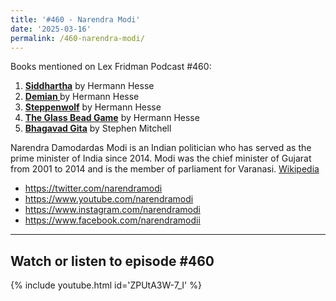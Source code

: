 ```yaml
---
title: '#460 - Narendra Modi'
date: '2025-03-16'
permalink: /460-narendra-modi/
---
```


Books mentioned on Lex Fridman Podcast #460:

1. <b><a href="https://amzn.to/3GJW5Wg" target="_blank" rel="sponsored noopener noreferrer">Siddhartha</a></b> by Hermann Hesse
2. <b><a href="https://amzn.to/4m6EgRj" target="_blank" rel="sponsored noopener noreferrer"> Demian </a></b> by Hermann Hesse
3. <b><a href="https://amzn.to/3GGsI72" target="_blank" rel="sponsored noopener noreferrer">Steppenwolf</a></b> by Hermann Hesse
4. <b><a href="https://amzn.to/3Ss0XSg" target="_blank" rel="sponsored noopener noreferrer">The Glass Bead Game</a></b> by Hermann Hesse
5. <b><a href="https://amzn.to/4m4HnJt" target="_blank" rel="sponsored noopener noreferrer">Bhagavad Gita</a></b> by Stephen Mitchell

<!--more-->

Narendra Damodardas Modi is an Indian politician who has served as the prime minister of India since 2014. Modi was the chief minister of Gujarat from 2001 to 2014 and is the member of parliament for Varanasi. <a href="https://en.wikipedia.org/wiki/Narendra_Modi" target="_blank">Wikipedia</a>

- <a href="https://twitter.com/narendramodi" target="_blank">https://twitter.com/narendramodi</a>
- <a href="https://www.youtube.com/narendramodi" target="_blank">https://www.youtube.com/narendramodi</a>
- <a href="https://www.instagram.com/narendramodi" target="_blank">https://www.instagram.com/narendramodi</a>
- <a href="https://www.facebook.com/narendramodi" target="_blank">https://www.facebook.com/narendramodii</a>

- - - - - -

## Watch or listen to episode #460

{% include youtube.html id='ZPUtA3W-7_I' %}